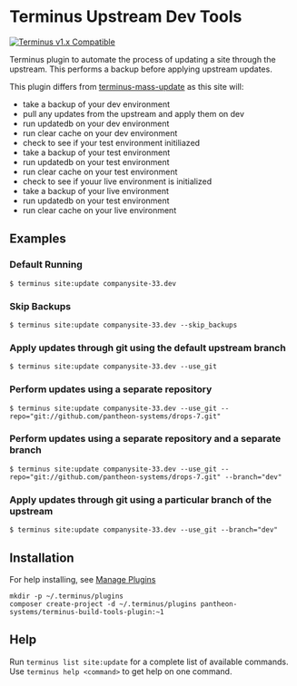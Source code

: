 # Terminus Upstream Dev Tools

[![Terminus v1.x Compatible](https://img.shields.io/badge/terminus-v1.x-green.svg)](https://github.com/terminus-plugin-project/terminus-upstream-dev/tree/master)

Terminus plugin to automate the process of updating a site through the upstream. This performs a backup before applying upstream updates.

This plugin differs from [terminus-mass-update](https://github.com/pantheon-systems/terminus-mass-update) 
as this site will:
 
* take a backup of your dev environment
* pull any updates from the upstream and apply them on dev
* run updatedb on your dev environment
* run clear cache on your dev environment
* check to see if your test environment initiliazed
* take a backup of your test environment
* run updatedb on your test environment
* run clear cache on your test environment
* check to see if youur live environment is initialized
* take a backup of your live environment
* run updatedb on your test environment
* run clear cache on your live environment

## Examples
### Default Running
```
$ terminus site:update companysite-33.dev
```

### Skip Backups
```
$ terminus site:update companysite-33.dev --skip_backups
```

### Apply updates through git using the default upstream branch
```
$ terminus site:update companysite-33.dev --use_git
```

### Perform updates using a separate repository
```
$ terminus site:update companysite-33.dev --use_git --repo="git://github.com/pantheon-systems/drops-7.git"
```

### Perform updates using a separate repository and a separate branch
```
$ terminus site:update companysite-33.dev --use_git --repo="git://github.com/pantheon-systems/drops-7.git" --branch="dev"
```

### Apply updates through git using a particular branch of the upstream
```
$ terminus site:update companysite-33.dev --use_git --branch="dev"
```

## Installation
For help installing, see [Manage Plugins](https://pantheon.io/docs/terminus/plugins/)
```
mkdir -p ~/.terminus/plugins
composer create-project -d ~/.terminus/plugins pantheon-systems/terminus-build-tools-plugin:~1
```

## Help
Run `terminus list site:update` for a complete list of available commands. Use `terminus help <command>` to get help on one command.